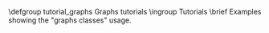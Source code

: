 \defgroup tutorial_graphs Graphs tutorials
\ingroup Tutorials
\brief Examples showing the "graphs classes" usage.
